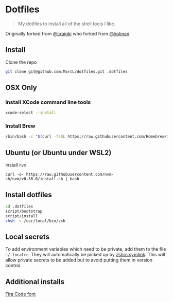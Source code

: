 # Dotfiles

> My dotfiles to install all of the shell tools I like.

Originally forked from [@craigkj](https://github.com/craigkj) who forked from [@holman](https:/github.com/holman).

## Install

Clone the repo

```bash
git clone git@github.com:MarcL/dotfiles.git .dotfiles
```

## OSX Only

### Install XCode command line tools

```bash
xcode-select --install
```

### Install Brew

```bash
/bin/bash -c "$(curl -fsSL https://raw.githubusercontent.com/Homebrew/install/HEAD/install.sh)"
```

## Ubuntu (or Ubuntu under WSL2)

Install `nvm` 

```
curl -o- https://raw.githubusercontent.com/nvm-sh/nvm/v0.38.0/install.sh | bash
```

## Install dotfiles

```bash
cd .dotfiles
script/bootstrap
script/install
chsh -s /usr/local/bin/zsh
```

## Local secrets

To add environment variables which need to be private, add them to the file `~/.localrc`. They will automatically be picked up by [zshrc.symlink](/zsh/zshrc.symlink). This will allow private secrets to be added but to avoid putting them in version control.

## Additional installs

[Fira Code font](https://github.com/tonsky/FiraCode)
